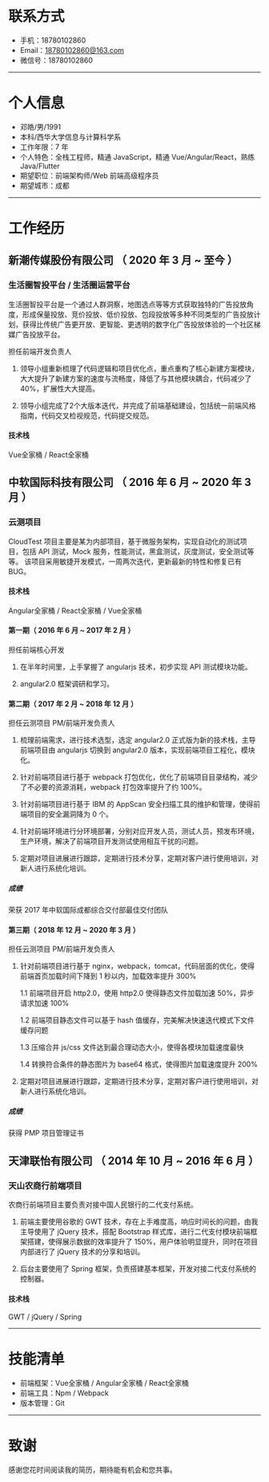 # 联系方式

- 手机：18780102860
- Email：18780102860@163.com
- 微信号：18780102860

---

# 个人信息

- 邓皓/男/1991
- 本科/西华大学信息与计算科学系
- 工作年限：7 年
- 个人特色：全栈工程师，精通 JavaScript，精通 Vue/Angular/React，熟练 Java/Flutter
- 期望职位：前端架构师/Web 前端高级程序员
- 期望城市：成都

---

# 工作经历

## 新潮传媒股份有限公司 （ 2020 年 3 月 ~ 至今 ）

### 生活圈智投平台 / 生活圈运营平台

生活圈智投平台是一个通过人群洞察，地图选点等等方式获取独特的广告投放角度，形成保量投放、竞价投放、低价投放、包段投放等多种不同类型的广告投放计划，获得比传统广告更开放、更智能、更透明的数字化广告投放体验的一个社区梯媒广告投放平台。

担任前端开发负责人

1. 领导小组重新梳理了代码逻辑和项目优化点，重点重构了核心新建方案模块，大大提升了新建方案的速度与流畅度，降低了与其他模块耦合，代码减少了40%，扩展性大大提高。

2. 领导小组完成了2个大版本迭代，并完成了前端基础建设，包括统一前端风格指南，代码交叉检视规范，代码提交规范。

#### 技术栈

Vue全家桶 / React全家桶

## 中软国际科技有限公司 （ 2016 年 6 月 ~ 2020 年 3 月 ）

### 云测项目

CloudTest 项目主要是某为内部项目，基于微服务架构，实现自动化的测试项目，包括 API 测试，Mock 服务，性能测试，黑盒测试，灰度测试，安全测试等等。
该项目采用敏捷开发模式，一周两次迭代，更新最新的特性和修复已有 BUG。

#### 技术栈

Angular全家桶 / React全家桶 / Vue全家桶

#### 第一期（ 2016 年 6 月 ~ 2017 年 2 月 ）

担任前端核心开发

1. 在半年时间里，上手掌握了 angularjs 技术，初步实现 API 测试模块功能。

2. angular2.0 框架调研和学习。

#### 第二期（ 2017 年 2 月 ~ 2018 年 12 月 ）

担任云测项目 PM/前端开发负责人

1. 梳理前端需求，进行技术选型，选定 angular2.0 正式版为新的技术栈，主导前端项目由 angularjs 切换到 angular2.0 版本，实现前端项目工程化，模块化。

2. 针对前端项目进行基于 webpack 打包优化，优化了前端项目目录结构，减少了不必要的资源消耗，webpack 打包效率提升了约 100%。

3. 针对前端项目进行基于 IBM 的 AppScan 安全扫描工具的维护和管理，使得前端项目的安全漏洞降为 0 个。

4. 针对前端环境进行分环境部署，分别对应开发人员，测试人员，预发布环境，生产环境，解决了前端项目开发测试使用相互干扰的问题。

5. 定期对项目进展进行跟踪，定期进行技术分享，定期对客户进行使用培训，对新人进行系统化培训。

##### 成绩

荣获 2017 年中软国际成都综合交付部最佳交付团队

#### 第三期（ 2018 年 12 月 ~ 2020 年 3 月 ）

担任云测项目 PM/前端开发负责人

1. 针对前端项目进行基于 nginx，webpack，tomcat，代码层面的优化，使得前端首页加载时间下降到 1 秒以内，加载效率提升 300%

   1.1 前端项目开启 http2.0，使用 http2.0 使得静态文件加载加速 50%，异步请求加速 100%

   1.2 前端项目静态文件可以基于 hash 值缓存，完美解决快速迭代模式下文件缓存问题

   1.3 压缩合并 js/css 文件达到最合理动态大小，使得各模块加载速度最快

   1.4 转换符合条件的静态图片为 base64 格式，使得图片加载速度提升 200%

2. 定期对项目进展进行跟踪，定期进行技术分享，定期对客户进行使用培训，对新人进行系统化培训。

##### 成绩

获得 PMP 项目管理证书

## 天津联怡有限公司 （ 2014 年 10 月 ~ 2016 年 6 月 ）

### 天山农商行前端项目

农商行前端项目主要负责对接中国人民银行的二代支付系统。

1. 前端主要使用谷歌的 GWT 技术，存在上手难度高，响应时间长的问题，由我主导使用了 jQuery 技术，搭配 Bootstrap 样式库，进行二代支付模块前端框架搭建，使得展示数据的效率提升了 150%，用户体验明显提升，同时在项目内部进行了 jQuery 技术的分享和培训。

2. 后台主要使用了 Spring 框架，负责搭建基本框架，开发对接二代支付系统的控制器。

#### 技术栈

GWT / jQuery / Spring

---

# 技能清单

- 前端框架：Vue全家桶 / Angular全家桶 / React全家桶
- 前端工具：Npm / Webpack
- 版本管理：Git

---

# 致谢

感谢您花时间阅读我的简历，期待能有机会和您共事。
